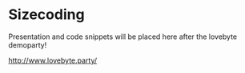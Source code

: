 # Sizecoding

Presentation and code snippets will be placed here after the lovebyte demoparty!

http://www.lovebyte.party/
